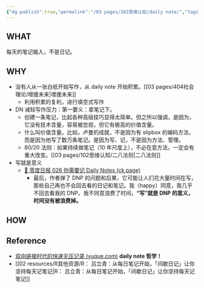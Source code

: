 ```yaml
---
{"dg-publish":true,"permalink":"/03 pages/102思维认知/daily note/","tags":["🌱/tree"],"created":"2024-11-30T20:42:14.239+08:00","updated":"2025-03-04T13:36:59.227+08:00"}
---
```


## WHAT
每天的笔记输入，不是日记。

## WHY
- 没有人从一张白纸开始写作，从 daily note 开始积累。[[03 pages/404社会理论/增援未来\|增援未来]]
	- 利用积累的复利，进行填空式写作
- DN 减轻写作压力：第一要义：拿笔记下。
	- 创建一条笔记，比起各种高级技巧显得太简单。但之所以强调，是因为，它没有技术含量，容易被忽视，但它有极高的价值含量。
	- 什么叫价值含量。比如，卢曼的成就，不是因为有 slipbox 的编码方法，而是因为他写了数万条笔记。是因为写、记，不是因为方法、管理。
	- 80/20 法则：如果持续做笔记（10 年尺度上），不必在意方法，一定会有重大改变。[[03 pages/102思维认知/二八法则\|二八法则]]
- 写就是意义
	- [🥤 零度日报 026 你需要记 Daily Notes (ck.page)](https://zerocoke.ck.page/posts/026-daily-notes)
		- 最后，作者弹了 DNP 的问题和后果，它可能让人们花大量时间在写，那些自己再也不会回去看的日记和笔记。我（happy）同意，我几乎不回去看我的 DNP。我不同意浪费了时间，**“写”就是 DNP 的意义，时间没有被浪费掉。**

## HOW


## Reference
-  [双向链接时代的快速无压记录 (yuque.com)](https://www.yuque.com/deerain/gannbs/ffqk2e) **daily note 哲学！**
- [[02 resources/R其他资源/R： 吕立青：从每日笔记开始，「间歇日记」让你坚持每天记笔记\|R： 吕立青：从每日笔记开始，「间歇日记」让你坚持每天记笔记]]
